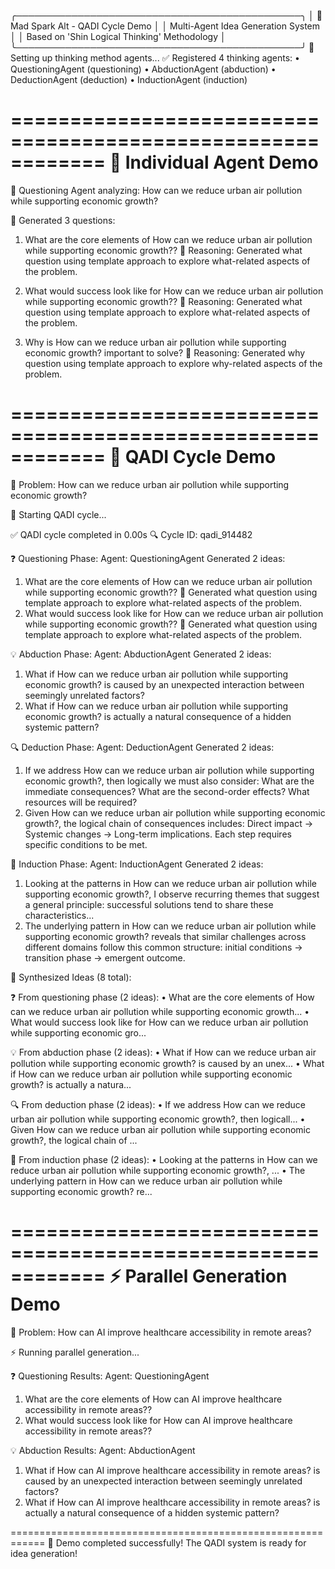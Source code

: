 ╭──────────────────────────────────────────────╮
│ 🚀 Mad Spark Alt - QADI Cycle Demo           │
│ Multi-Agent Idea Generation System           │
│ Based on 'Shin Logical Thinking' Methodology │
╰──────────────────────────────────────────────╯
🔧 Setting up thinking method agents...
✅ Registered 4 thinking agents:
  • QuestioningAgent (questioning)
  • AbductionAgent (abduction)
  • DeductionAgent (deduction)
  • InductionAgent (induction)

============================================================
🧠 Individual Agent Demo
============================================================

🤔 Questioning Agent analyzing: How can we reduce urban air pollution while 
supporting economic growth?

📝 Generated 3 questions:

1. What are the core elements of How can we reduce urban air pollution while 
supporting economic growth??
   💭 Reasoning: Generated what question using template approach to explore 
what-related aspects of the problem.

2. What would success look like for How can we reduce urban air pollution while 
supporting economic growth??
   💭 Reasoning: Generated what question using template approach to explore 
what-related aspects of the problem.

3. Why is How can we reduce urban air pollution while supporting economic 
growth? important to solve?
   💭 Reasoning: Generated why question using template approach to explore 
why-related aspects of the problem.

============================================================
🔄 QADI Cycle Demo
============================================================

🎯 Problem: How can we reduce urban air pollution while supporting economic 
growth?

🚀 Starting QADI cycle...

✅ QADI cycle completed in 0.00s
🔍 Cycle ID: qadi_914482

❓ Questioning Phase:
   Agent: QuestioningAgent
   Generated 2 ideas:
   1. What are the core elements of How can we reduce urban air pollution while 
supporting economic growth??
      💭 Generated what question using template approach to explore what-related
aspects of the problem.
   2. What would success look like for How can we reduce urban air pollution 
while supporting economic growth??
      💭 Generated what question using template approach to explore what-related
aspects of the problem.

💡 Abduction Phase:
   Agent: AbductionAgent
   Generated 2 ideas:
   1. What if How can we reduce urban air pollution while supporting economic 
growth? is caused by an unexpected interaction between seemingly unrelated 
factors?
   2. What if How can we reduce urban air pollution while supporting economic 
growth? is actually a natural consequence of a hidden systemic pattern?

🔍 Deduction Phase:
   Agent: DeductionAgent
   Generated 2 ideas:
   1. If we address How can we reduce urban air pollution while supporting 
economic growth?, then logically we must also consider: What are the immediate 
consequences? What are the second-order effects? What resources will be 
required?
   2. Given How can we reduce urban air pollution while supporting economic 
growth?, the logical chain of consequences includes: Direct impact → Systemic 
changes → Long-term implications. Each step requires specific conditions to be 
met.

🔗 Induction Phase:
   Agent: InductionAgent
   Generated 2 ideas:
   1. Looking at the patterns in How can we reduce urban air pollution while 
supporting economic growth?, I observe recurring themes that suggest a general 
principle: successful solutions tend to share these characteristics...
   2. The underlying pattern in How can we reduce urban air pollution while 
supporting economic growth? reveals that similar challenges across different 
domains follow this common structure: initial conditions → transition phase → 
emergent outcome.

🎨 Synthesized Ideas (8 total):

❓ From questioning phase (2 ideas):
  • What are the core elements of How can we reduce urban air pollution while 
supporting economic growth...
  • What would success look like for How can we reduce urban air pollution while
supporting economic gro...

💡 From abduction phase (2 ideas):
  • What if How can we reduce urban air pollution while supporting economic 
growth? is caused by an unex...
  • What if How can we reduce urban air pollution while supporting economic 
growth? is actually a natura...

🔍 From deduction phase (2 ideas):
  • If we address How can we reduce urban air pollution while supporting 
economic growth?, then logicall...
  • Given How can we reduce urban air pollution while supporting economic 
growth?, the logical chain of ...

🔗 From induction phase (2 ideas):
  • Looking at the patterns in How can we reduce urban air pollution while 
supporting economic growth?, ...
  • The underlying pattern in How can we reduce urban air pollution while 
supporting economic growth? re...

============================================================
⚡ Parallel Generation Demo
============================================================

🎯 Problem: How can AI improve healthcare accessibility in remote areas?

⚡ Running parallel generation...

❓ Questioning Results:
   Agent: QuestioningAgent
   1. What are the core elements of How can AI improve healthcare accessibility 
in remote areas??
   2. What would success look like for How can AI improve healthcare 
accessibility in remote areas??

💡 Abduction Results:
   Agent: AbductionAgent
   1. What if How can AI improve healthcare accessibility in remote areas? is 
caused by an unexpected interaction between seemingly unrelated factors?
   2. What if How can AI improve healthcare accessibility in remote areas? is 
actually a natural consequence of a hidden systemic pattern?

============================================================
🎉 Demo completed successfully!
The QADI system is ready for idea generation!
